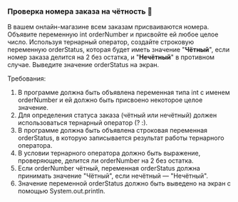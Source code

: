 
### Проверка номера заказа на чётность 🛒

В вашем онлайн-магазине всем заказам присваиваются номера. Объявите переменную int orderNumber и присвойте ей любое целое число. Используя тернарный оператор, создайте строковую переменную orderStatus, которая будет иметь значение "**Чётный**", если номер заказа делится на 2 без остатка, и "**Нечётный**" в противном случае. Выведите значение orderStatus на экран.

Требования:
1. В программе должна быть объявлена переменная типа int с именем orderNumber и ей должно быть присвоено некоторое целое значение. 
2. Для определения статуса заказа (чётный или нечётный) должен использоваться тернарный оператор (? :). 
3. В программе должна быть объявлена строковая переменная orderStatus, в которую записывается результат работы тернарного оператора. 
4. В условии тернарного оператора должно быть выражение, проверяющее, делится ли orderNumber на 2 без остатка. 
5. Если orderNumber чётный, переменная orderStatus должна принимать значение "Чётный", если нечётный — "Нечётный". 
6. Значение переменной orderStatus должно быть выведено на экран с помощью System.out.println.